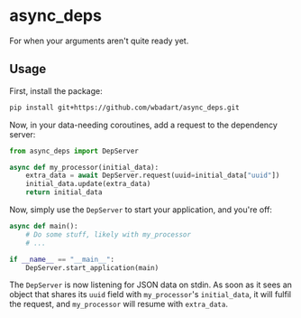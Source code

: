 # async_deps

For when your arguments aren't quite ready yet.

## Usage

First, install the package:

```sh
pip install git+https://github.com/wbadart/async_deps.git
```

Now, in your data-needing coroutines, add a request to the dependency server:

```py
from async_deps import DepServer

async def my_processor(initial_data):
    extra_data = await DepServer.request(uuid=initial_data["uuid"])
    initial_data.update(extra_data)
    return initial_data
```

Now, simply use the `DepServer` to start your application, and you're off:

```py
async def main():
    # Do some stuff, likely with my_processor
    # ...

if __name__ == "__main__":
    DepServer.start_application(main)
```

The `DepServer` is now listening for JSON data on stdin. As soon as it sees an
object that shares its `uuid` field with `my_processor`'s `initial_data`, it
will fulfil the request, and `my_processor` will resume with `extra_data`.
